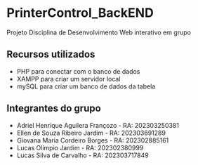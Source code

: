 # PrinterControl_BackEND
Projeto Disciplina de Desenvolvimento Web interativo em grupo

## Recursos utilizados
- PHP para conectar com o banco de dados
- XAMPP para criar um servidor local
- mySQL para criar um banco de dados da tabela

## Integrantes do grupo
- Adriel Henrique Aguilera Françozo - RA: 202303250381
- Ellen de Souza Ribeiro Jardim - RA: 202303691289
- Giovana Maria Cordeiro Borges - RA: 202302885161
- Lucas Olímpio Jardim - RA: 202302380999
- Lucas Silva de Carvalho - RA: 202303717849
